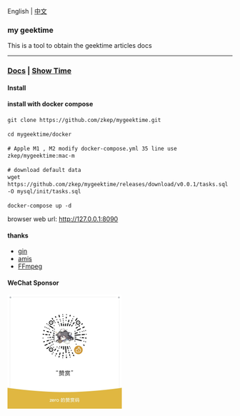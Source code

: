 English | [中文](./README.md)

### my geektime
This is a tool to obtain the geektime  articles docs

---

### [Docs](https://zkep.github.io/mygeektime/) | [Show Time](https://mygeektime.anyfun.tech)


#### Install

#### install with docker compose

```shell
git clone https://github.com/zkep/mygeektime.git

cd mygeektime/docker

# Apple M1 , M2 modify docker-compose.yml 35 line use zkep/mygeektime:mac-m

# download default data
wget https://github.com/zkep/mygeektime/releases/download/v0.0.1/tasks.sql -O mysql/init/tasks.sql

docker-compose up -d
```

browser web url:  http://127.0.0.1:8090


#### thanks
* [gin](https://github.com/gin-gonic/gin)
* [amis](https://github.com/baidu/amis)
* [FFmpeg](https://ffmpeg.org/download.html)



#### WeChat Sponsor

<picture>
  <img
    alt="sponsor"
    src="docs/images/sponsor.jpg"
    width="256px"
  />
</picture>


